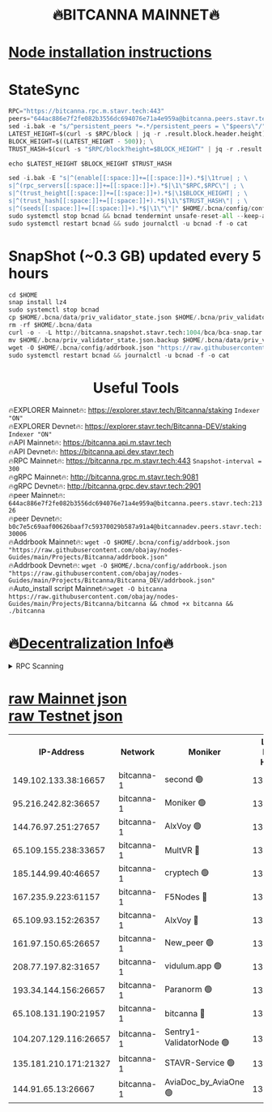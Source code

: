<h1 align="center"> 🔥BITCANNA MAINNET🔥</h1>


[Node installation instructions](https://github.com/obajay/nodes-Guides/tree/main/Projects/Bitcanna)
=

# StateSync
```python
RPC="https://bitcanna.rpc.m.stavr.tech:443"
peers="644ac886e7f2fe082b3556dc694076e71a4e959a@bitcanna.peers.stavr.tech:21326"
sed -i.bak -e "s/^persistent_peers *=.*/persistent_peers = \"$peers\"/" $HOME/.bcna/config/config.toml
LATEST_HEIGHT=$(curl -s $RPC/block | jq -r .result.block.header.height); \
BLOCK_HEIGHT=$((LATEST_HEIGHT - 500)); \
TRUST_HASH=$(curl -s "$RPC/block?height=$BLOCK_HEIGHT" | jq -r .result.block_id.hash)

echo $LATEST_HEIGHT $BLOCK_HEIGHT $TRUST_HASH

sed -i.bak -E "s|^(enable[[:space:]]+=[[:space:]]+).*$|\1true| ; \
s|^(rpc_servers[[:space:]]+=[[:space:]]+).*$|\1\"$RPC,$RPC\"| ; \
s|^(trust_height[[:space:]]+=[[:space:]]+).*$|\1$BLOCK_HEIGHT| ; \
s|^(trust_hash[[:space:]]+=[[:space:]]+).*$|\1\"$TRUST_HASH\"| ; \
s|^(seeds[[:space:]]+=[[:space:]]+).*$|\1\"\"|" $HOME/.bcna/config/config.toml
sudo systemctl stop bcnad && bcnad tendermint unsafe-reset-all --keep-addr-book
sudo systemctl restart bcnad && sudo journalctl -u bcnad -f -o cat
```
# SnapShot (~0.3 GB) updated every 5 hours
```python
cd $HOME
snap install lz4
sudo systemctl stop bcnad
cp $HOME/.bcna/data/priv_validator_state.json $HOME/.bcna/priv_validator_state.json.backup
rm -rf $HOME/.bcna/data
curl -o - -L http://bitcanna.snapshot.stavr.tech:1004/bca/bca-snap.tar.lz4 | lz4 -c -d - | tar -x -C $HOME/.bcna --strip-components 2
mv $HOME/.bcna/priv_validator_state.json.backup $HOME/.bcna/data/priv_validator_state.json
wget -O $HOME/.bcna/config/addrbook.json "https://raw.githubusercontent.com/obajay/nodes-Guides/main/Projects/Bitcanna/addrbook.json"
sudo systemctl restart bcnad && journalctl -u bcnad -f -o cat
```

 <h1 align="center"> Useful Tools</h1>

🔥EXPLORER Mainnet🔥:    https://explorer.stavr.tech/Bitcanna/staking          `Indexer "ON"` \
🔥EXPLORER Devnet🔥:     https://explorer.stavr.tech/Bitcanna-DEV/staking     `Indexer "ON"` \
🔥API Mainnet🔥:         https://bitcanna.api.m.stavr.tech \
🔥API Devnet🔥:          https://bitcanna.api.dev.stavr.tech \
🔥RPC Mainnet🔥:         https://bitcanna.rpc.m.stavr.tech:443         `Snapshot-interval = 300` \
🔥gRPC Mainnet🔥:        http://bitcanna.grpc.m.stavr.tech:9081 \
🔥gRPC Devnet🔥:         http://bitcanna.grpc.dev.stavr.tech:2901 \
🔥peer Mainnet🔥:        `644ac886e7f2fe082b3556dc694076e71a4e959a@bitcanna.peers.stavr.tech:21326` \
🔥peer Devnet🔥:         `b0c7e5c69aaf00626baaf7c59370029b587a91a4@bitcannadev.peers.stavr.tech:30006` \
🔥Addrbook Mainnet🔥:    ```wget -O $HOME/.bcna/config/addrbook.json "https://raw.githubusercontent.com/obajay/nodes-Guides/main/Projects/Bitcanna/addrbook.json"``` \
🔥Addrbook Devnet🔥:    ```wget -O $HOME/.bcna/config/addrbook.json "https://raw.githubusercontent.com/obajay/nodes-Guides/main/Projects/Bitcanna/Bitcanna_DEV/addrbook.json"``` \
🔥Auto_install script Mainnet🔥:```wget -O bitcanna https://raw.githubusercontent.com/obajay/nodes-Guides/main/Projects/Bitcanna/bitcanna && chmod +x bitcanna && ./bitcanna```

🔥[Decentralization Info](https://github.com/obajay/StateSync-snapshots/tree/main/Projects/Bitcanna/Decentralization)🔥
=

<details>
<summary>RPC Scanning</summary>

<h2 align="center"> We scan nodes in real time every 4 hours. And we provide the final result of RPC endpoints.
We cannot influence the operation of these nodes in any way. </h2>


```python
If Voting Power is higher than 0 --> then the Node is a validator of the network and may be subject to attack and be a potential threat to the chain.
```
```python
We marked such validators with a red symbol
```

</details>

[raw Mainnet json](https://rpc-check.bcam.stavr.tech/bcam/rpc-bcam-result.json) \
[raw Testnet json](https://github.com/obajay/StateSync-snapshots/tree/main/Projects/Bitcanna/Rpc-Check-Testnet)
=



<table><tr><th>IP-Address</th><th>Network</th><th>Moniker</th><th>Latest Block Height</th><th>Earliest Block Height</th><th>Catching Up</th><th>Tx Index</th><th>Voting Power</th><th>Scan Time</th></tr><tr><td>149.102.133.38:16657</td><td>bitcanna-1</td><td>second 🟢</td><td>13219791</td><td>1</td><td>False</td><td>on</td><td>0</td><td>2024-03-28T23:46:18.406498746UTC</td></tr><tr><td>95.216.242.82:36657</td><td>bitcanna-1</td><td>Moniker 🟢</td><td>13219781</td><td>5776907</td><td>False</td><td>on</td><td>0</td><td>2024-03-28T23:45:13.723310039UTC</td></tr><tr><td>144.76.97.251:27657</td><td>bitcanna-1</td><td>AlxVoy 🟢</td><td>13219789</td><td>8805201</td><td>False</td><td>on</td><td>0</td><td>2024-03-28T23:46:07.882558511UTC</td></tr><tr><td>65.109.155.238:33657</td><td>bitcanna-1</td><td>MultVR 🔴</td><td>13219785</td><td>9933415</td><td>False</td><td>on</td><td>353100</td><td>2024-03-28T23:45:45.854296315UTC</td></tr><tr><td>185.144.99.40:46657</td><td>bitcanna-1</td><td>cryptech 🟢</td><td>13219780</td><td>11528001</td><td>False</td><td>on</td><td>0</td><td>2024-03-28T23:45:09.281727853UTC</td></tr><tr><td>167.235.9.223:61157</td><td>bitcanna-1</td><td>F5Nodes 🔴</td><td>13219786</td><td>12084001</td><td>False</td><td>on</td><td>573</td><td>2024-03-28T23:45:50.167437031UTC</td></tr><tr><td>65.109.93.152:26357</td><td>bitcanna-1</td><td>AlxVoy 🔴</td><td>13219791</td><td>12109301</td><td>False</td><td>on</td><td>1391954</td><td>2024-03-28T23:46:18.927997020UTC</td></tr><tr><td>161.97.150.65:26657</td><td>bitcanna-1</td><td>New_peer 🟢</td><td>13219785</td><td>12254001</td><td>False</td><td>on</td><td>0</td><td>2024-03-28T23:45:38.553167464UTC</td></tr><tr><td>208.77.197.82:31657</td><td>bitcanna-1</td><td>vidulum.app 🟢</td><td>13219785</td><td>12386934</td><td>False</td><td>on</td><td>0</td><td>2024-03-28T23:45:41.345199212UTC</td></tr><tr><td>193.34.144.156:26657</td><td>bitcanna-1</td><td>Paranorm 🟢</td><td>13219787</td><td>13042501</td><td>False</td><td>on</td><td>0</td><td>2024-03-28T23:45:54.788228995UTC</td></tr><tr><td>65.108.131.190:21957</td><td>bitcanna-1</td><td>bitcanna 🔴</td><td>13219787</td><td>13119787</td><td>False</td><td>on</td><td>420321</td><td>2024-03-28T23:45:54.546643281UTC</td></tr><tr><td>104.207.129.116:26657</td><td>bitcanna-1</td><td>Sentry1-ValidatorNode 🟢</td><td>13219785</td><td>13128001</td><td>False</td><td>on</td><td>0</td><td>2024-03-28T23:46:19.552232857UTC</td></tr><tr><td>135.181.210.171:21327</td><td>bitcanna-1</td><td>STAVR-Service 🟢</td><td>13219789</td><td>13218301</td><td>False</td><td>on</td><td>0</td><td>2024-03-28T23:46:07.676163897UTC</td></tr><tr><td>144.91.65.13:26667</td><td>bitcanna-1</td><td>AviaDoc_by_AviaOne 🟢</td><td>13219788</td><td>13219001</td><td>False</td><td>on</td><td>0</td><td>2024-03-28T23:46:03.312290359UTC</td></tr></table>
